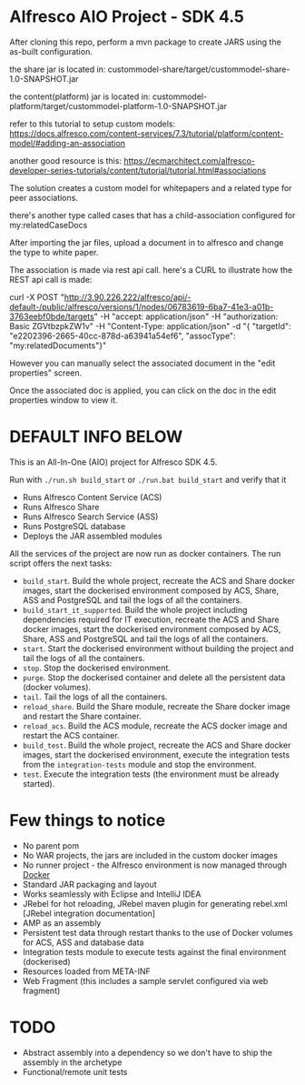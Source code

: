 # Alfresco AIO Project - SDK 4.5

After cloning this repo, perform a mvn package to create JARS using the as-built configuration.

the share jar is located in: custommodel-share/target/custommodel-share-1.0-SNAPSHOT.jar

the content(platform) jar is located in: custommodel-platform/target/custommodel-platform-1.0-SNAPSHOT.jar

refer to this tutorial to setup custom models:
https://docs.alfresco.com/content-services/7.3/tutorial/platform/content-model/#adding-an-association

another good resource is this:  https://ecmarchitect.com/alfresco-developer-series-tutorials/content/tutorial/tutorial.html#associations


The solution creates a custom model for whitepapers and a related type for peer associations.  

there's another type called cases that has a child-association configured for my:relatedCaseDocs

After importing the jar files, upload a document in to alfresco and change the type to white paper.

The association is made via rest api call.  here's a CURL to illustrate how the REST api call is made:


curl -X POST "http://3.90.226.222/alfresco/api/-default-/public/alfresco/versions/1/nodes/06783619-6ba7-41e3-a01b-3763eebf0bde/targets" -H "accept: application/json" -H "authorization: Basic ZGVtbzpkZW1v" -H "Content-Type: application/json" -d "{ \"targetId\": \"e2202396-2665-40cc-878d-a63941a54ef6\", \"assocType\": \"my:relatedDocuments\"}"


However you can manually select the associated document in the "edit properties" screen.

Once the associated doc is applied, you can click on the doc in the edit properties window to view it.

# DEFAULT INFO BELOW

This is an All-In-One (AIO) project for Alfresco SDK 4.5.

Run with `./run.sh build_start` or `./run.bat build_start` and verify that it

 * Runs Alfresco Content Service (ACS)
 * Runs Alfresco Share
 * Runs Alfresco Search Service (ASS)
 * Runs PostgreSQL database
 * Deploys the JAR assembled modules
 
All the services of the project are now run as docker containers. The run script offers the next tasks:

 * `build_start`. Build the whole project, recreate the ACS and Share docker images, start the dockerised environment composed by ACS, Share, ASS and 
 PostgreSQL and tail the logs of all the containers.
 * `build_start_it_supported`. Build the whole project including dependencies required for IT execution, recreate the ACS and Share docker images, start the 
 dockerised environment composed by ACS, Share, ASS and PostgreSQL and tail the logs of all the containers.
 * `start`. Start the dockerised environment without building the project and tail the logs of all the containers.
 * `stop`. Stop the dockerised environment.
 * `purge`. Stop the dockerised container and delete all the persistent data (docker volumes).
 * `tail`. Tail the logs of all the containers.
 * `reload_share`. Build the Share module, recreate the Share docker image and restart the Share container.
 * `reload_acs`. Build the ACS module, recreate the ACS docker image and restart the ACS container.
 * `build_test`. Build the whole project, recreate the ACS and Share docker images, start the dockerised environment, execute the integration tests from the
 `integration-tests` module and stop the environment.
 * `test`. Execute the integration tests (the environment must be already started).

# Few things to notice

 * No parent pom
 * No WAR projects, the jars are included in the custom docker images
 * No runner project - the Alfresco environment is now managed through [Docker](https://www.docker.com/)
 * Standard JAR packaging and layout
 * Works seamlessly with Eclipse and IntelliJ IDEA
 * JRebel for hot reloading, JRebel maven plugin for generating rebel.xml [JRebel integration documentation]
 * AMP as an assembly
 * Persistent test data through restart thanks to the use of Docker volumes for ACS, ASS and database data
 * Integration tests module to execute tests against the final environment (dockerised)
 * Resources loaded from META-INF
 * Web Fragment (this includes a sample servlet configured via web fragment)

# TODO

  * Abstract assembly into a dependency so we don't have to ship the assembly in the archetype
  * Functional/remote unit tests
